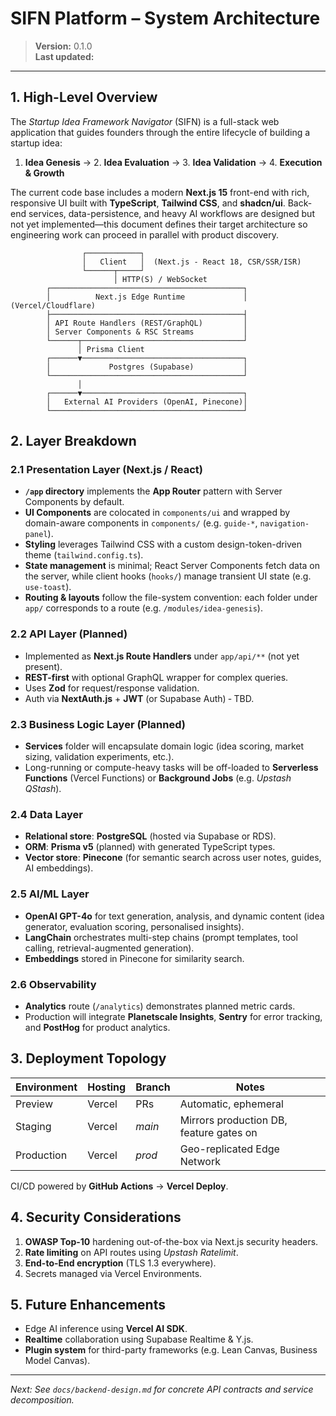 # SIFN Platform – System Architecture

> **Version:** 0.1.0  
> **Last updated:** <!-- YYYY-MM-DD will be auto-updated by CI -->

---

## 1. High-Level Overview

The _Startup Idea Framework Navigator_ (SIFN) is a full-stack web application that guides founders through the entire lifecycle of building a startup idea:

1. **Idea Genesis** → 2. **Idea Evaluation** → 3. **Idea Validation** → 4. **Execution & Growth**

The current code base includes a modern **Next.js 15** front-end with rich, responsive UI built with **TypeScript**, **Tailwind CSS**, and **shadcn/ui**. Back-end services, data-persistence, and heavy AI workflows are designed but not yet implemented—this document defines their target architecture so engineering work can proceed in parallel with product discovery.

```
                ┌────────────┐
                │   Client   │  (Next.js ‑ React 18, CSR/SSR/ISR)
                └──────┬─────┘
                       │ HTTP(S) / WebSocket
        ┌───────────────────────────────────────────┐
        │          Next.js Edge Runtime             │  (Vercel/Cloudflare)
        ├───────────────────────────────────────────┤
        │ API Route Handlers (REST/GraphQL)         │
        │ Server Components & RSC Streams           │
        └──────┬────────────────────────────────────┘
               │ Prisma Client
        ┌──────▼────────────────────────────────────┐
        │             Postgres (Supabase)           │
        └───────────────────────────────────────────┘
               │
        ┌──────▼────────────────────────────────────┐
        │   External AI Providers (OpenAI, Pinecone)│
        └───────────────────────────────────────────┘
```

## 2. Layer Breakdown

### 2.1 Presentation Layer (Next.js / React)

- **`/app` directory** implements the **App Router** pattern with Server Components by default.
- **UI Components** are colocated in `components/ui` and wrapped by domain-aware components in `components/` (e.g. `guide-*`, `navigation-panel`).
- **Styling** leverages Tailwind CSS with a custom design-token-driven theme (`tailwind.config.ts`).
- **State management** is minimal; React Server Components fetch data on the server, while client hooks (`hooks/`) manage transient UI state (e.g. `use-toast`).
- **Routing & layouts** follow the file-system convention: each folder under `app/` corresponds to a route (e.g. `/modules/idea-genesis`).

### 2.2 API Layer (Planned)

- Implemented as **Next.js Route Handlers** under `app/api/**` (not yet present).
- **REST-first** with optional GraphQL wrapper for complex queries.
- Uses **Zod** for request/response validation.
- Auth via **NextAuth.js** + **JWT** (or Supabase Auth) ‑ TBD.

### 2.3 Business Logic Layer (Planned)

- **Services** folder will encapsulate domain logic (idea scoring, market sizing, validation experiments, etc.).
- Long-running or compute-heavy tasks will be off-loaded to **Serverless Functions** (Vercel Functions) or **Background Jobs** (e.g. _Upstash QStash_).

### 2.4 Data Layer

- **Relational store**: **PostgreSQL** (hosted via Supabase or RDS).
- **ORM**: **Prisma v5** (planned) with generated TypeScript types.
- **Vector store**: **Pinecone** (for semantic search across user notes, guides, AI embeddings).

### 2.5 AI/ML Layer

- **OpenAI GPT-4o** for text generation, analysis, and dynamic content (idea generator, evaluation scoring, personalised insights).
- **LangChain** orchestrates multi-step chains (prompt templates, tool calling, retrieval-augmented generation).
- **Embeddings** stored in Pinecone for similarity search.

### 2.6 Observability

- **Analytics** route (`/analytics`) demonstrates planned metric cards.
- Production will integrate **Planetscale Insights**, **Sentry** for error tracking, and **PostHog** for product analytics.

## 3. Deployment Topology

| Environment | Hosting | Branch | Notes                                   |
| ----------- | ------- | ------ | --------------------------------------- |
| Preview     | Vercel  | PRs    | Automatic, ephemeral                    |
| Staging     | Vercel  | _main_ | Mirrors production DB, feature gates on |
| Production  | Vercel  | _prod_ | Geo-replicated Edge Network             |

CI/CD powered by **GitHub Actions** → **Vercel Deploy**.

## 4. Security Considerations

1. **OWASP Top-10** hardening out-of-the-box via Next.js security headers.
2. **Rate limiting** on API routes using _Upstash Ratelimit_.
3. **End-to-End encryption** (TLS 1.3 everywhere).
4. Secrets managed via Vercel Environments.

## 5. Future Enhancements

- Edge AI inference using **Vercel AI SDK**.
- **Realtime** collaboration using Supabase Realtime & Y.js.
- **Plugin system** for third-party frameworks (e.g. Lean Canvas, Business Model Canvas).

---

_Next: See `docs/backend-design.md` for concrete API contracts and service decomposition._
